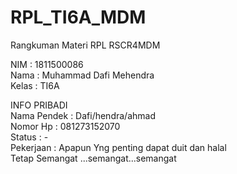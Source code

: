 # RPL_TI6A_MDM
Rangkuman Materi RPL RSCR4MDM

NIM : 1811500086 <br>
Nama : Muhammad Dafi Mehendra <br>
Kelas : TI6A <br>

INFO PRIBADI <br>
Nama Pendek  : Dafi/hendra/ahmad <br>
Nomor Hp : 081273152070 <br>
Status : - <br>
Pekerjaan : Apapun Yng penting dapat duit dan halal <br>
Tetap Semangat ...semangat...semangat<br>
